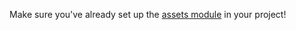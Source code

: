 Make sure you've already set up the [assets module](https://github.com/jooby-project/jooby/tree/master/jooby-assets) in your project!

